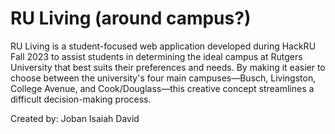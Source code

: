 # RU Living (around campus?)
 
RU Living is a student-focused web application developed during HackRU Fall 2023 to assist students in determining the ideal campus at Rutgers University that best suits their preferences and needs. By making it easier to choose between the university's four main campuses—Busch, Livingston, College Avenue, and Cook/Douglass—this creative concept streamlines a difficult decision-making process. 

Created by:
Joban
Isaiah
David
